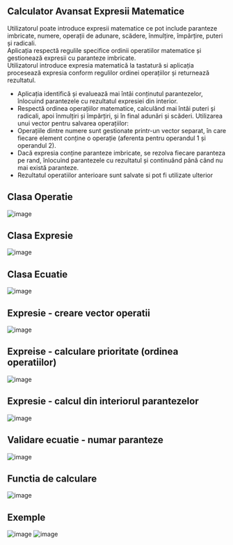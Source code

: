 ## Calculator Avansat Expresii Matematice
Utilizatorul poate introduce expresii matematice ce pot include paranteze imbricate, numere, operații de adunare, scădere, înmulțire, împărțire, puteri și radicali. <br>
Aplicația respectă regulile specifice ordinii operatiilor matematice și gestionează expresii cu paranteze imbricate. <br>
Utilizatorul introduce expresia matematică la tastatură si aplicația procesează expresia conform regulilor ordinei operațiilor și returnează rezultatul. <br>

- Aplicația identifică și evaluează mai întâi conținutul parantezelor, înlocuind parantezele cu rezultatul expresiei din interior.
- Respectă ordinea operațiilor matematice, calculând mai întâi puteri și radicali, apoi înmulțiri și împărțiri, și în final adunări și scăderi.
Utilizarea unui vector pentru salvarea operațiilor:
- Operațiile dintre numere sunt gestionate printr-un vector separat, în care fiecare element conține o operație (aferenta pentru operandul 1 și operandul 2).
- Dacă expresia conține paranteze imbricate, se rezolva fiecare paranteza pe rand, înlocuind parantezele cu rezultatul și continuând până când nu mai există paranteze.
- Rezultatul operatiilor anterioare sunt salvate si pot fi utilizate ulterior

## Clasa Operatie
![image](https://github.com/dumitriu-ana/Proiect_Calculator_structurat/assets/72306782/883704aa-3fb7-4a43-a987-645c63e2a914)

## Clasa Expresie
![image](https://github.com/dumitriu-ana/Proiect_Calculator_structurat/assets/72306782/010cab2d-43ed-4e74-a6b4-858588f99a62)

## Clasa Ecuatie
![image](https://github.com/dumitriu-ana/Proiect_Calculator_structurat/assets/72306782/b4ec4e79-23ee-49f1-89bb-ab357ec2f81e)

## Expresie - creare vector operatii
![image](https://github.com/dumitriu-ana/Proiect_Calculator_structurat/assets/72306782/97756965-1e4f-4520-abd2-b244fffb51b1)

## Expreise - calculare prioritate (ordinea operatiilor)
![image](https://github.com/dumitriu-ana/Proiect_Calculator_structurat/assets/72306782/422298de-4a0e-4379-aa1b-23b1a5d2623f)

## Expresie - calcul din interiorul parantezelor
![image](https://github.com/dumitriu-ana/Proiect_Calculator_structurat/assets/72306782/52ab0972-420b-4b01-8d2f-38d73af5173d)

## Validare ecuatie - numar paranteze
![image](https://github.com/dumitriu-ana/Proiect_Calculator_structurat/assets/72306782/c8d4c480-e5f3-4c6f-b58c-04b840c5eebb)

## Functia de calculare
![image](https://github.com/dumitriu-ana/Proiect_Calculator_structurat/assets/72306782/958529eb-cc20-4b9b-a6b9-c9a889795c33)

## Exemple 
![image](https://github.com/dumitriu-ana/Proiect_Calculator_structurat/assets/72306782/d99a4640-89d1-45de-969e-0d6aaba616f1)
![image](https://github.com/dumitriu-ana/Proiect_Calculator_structurat/assets/72306782/66e4d592-b6d4-4d1a-a51b-e452c841680c)




